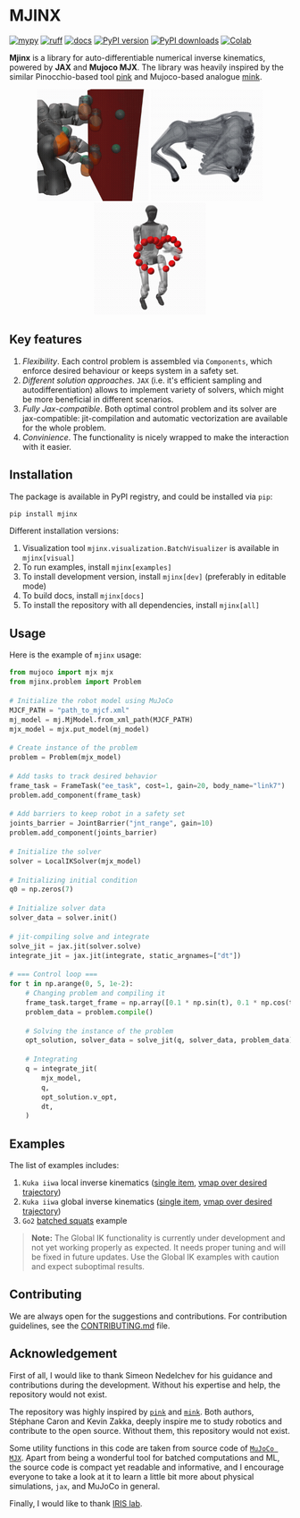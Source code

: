 # MJINX
[![mypy](https://img.shields.io/github/actions/workflow/status/based-robotics/mjinx/mypy.yml?branch=main&label=mypy)](https://github.com/based-robotics/mjinx/actions)
[![ruff](https://img.shields.io/github/actions/workflow/status/based-robotics/mjinx/ruff.yml?branch=main&label=ruff)](https://github.com/based-robotics/mjinx/actions)
[![docs](https://img.shields.io/github/actions/workflow/status/based-robotics/mjinx/docs.yml?branch=main&label=docs)](https://based-robotics.github.io/mjinx/)
[![PyPI version](https://img.shields.io/pypi/v/mjinx?color=blue)](https://pypi.org/project/mjinx/)
[![PyPI downloads](https://img.shields.io/pypi/dm/mjinx?color=blue)](https://pypistats.org/packages/mjinx)
[![Colab](https://colab.research.google.com/assets/colab-badge.svg)](https://colab.research.google.com/github/based-robotics/mjinx/blob/feat/colab_example/examples/notebooks/turoial.ipynb)



**Mjinx** is a library for auto-differentiable numerical inverse kinematics, powered by **JAX** and **Mujoco MJX**. The library was heavily inspired by the similar Pinocchio-based tool [pink](https://github.com/stephane-caron/pink/tree/main) and Mujoco-based analogue [mink](https://github.com/kevinzakka/mink/tree/main).

<p align="center">
  <img src="img/local_ik_output.gif" style="width: 200px" />
  <img src="img/go2_stance.gif" style="width: 200px" /> 
  <img src="img/g1_heart.gif" style="width: 200px"/>
</p>

## Key features
1. *Flexibility*. Each control problem is assembled via `Components`, which enforce desired behaviour or keeps system in a safety set. 
2. *Different solution approaches*. `JAX` (i.e. it's efficient sampling and autodifferentiation) allows to implement variety of solvers, which might be more beneficial in different scenarios.
3. *Fully Jax-compatible*. Both optimal control problem and its solver are jax-compatible: jit-compilation and automatic vectorization are available for the whole problem.
4. *Convinience*. The functionality is nicely wrapped to make the interaction with it easier.

## Installation
The package is available in PyPI registry, and could be installed via `pip`:
```python
pip install mjinx
```

Different installation versions:
1. Visualization tool `mjinx.visualization.BatchVisualizer` is available in `mjinx[visual]` 
2. To run examples, install `mjinx[examples]`
3. To install development version, install `mjinx[dev]` (preferably in editable mode)
4. To build docs, install `mjinx[docs]`
5. To install the repository with all dependencies, install `mjinx[all]`

## Usage
Here is the example of `mjinx` usage:

```python
from mujoco import mjx mjx
from mjinx.problem import Problem

# Initialize the robot model using MuJoCo
MJCF_PATH = "path_to_mjcf.xml"
mj_model = mj.MjModel.from_xml_path(MJCF_PATH)
mjx_model = mjx.put_model(mj_model)

# Create instance of the problem
problem = Problem(mjx_model)

# Add tasks to track desired behavior
frame_task = FrameTask("ee_task", cost=1, gain=20, body_name="link7")
problem.add_component(frame_task)

# Add barriers to keep robot in a safety set
joints_barrier = JointBarrier("jnt_range", gain=10)
problem.add_component(joints_barrier)

# Initialize the solver
solver = LocalIKSolver(mjx_model)

# Initializing initial condition
q0 = np.zeros(7)

# Initialize solver data
solver_data = solver.init()

# jit-compiling solve and integrate 
solve_jit = jax.jit(solver.solve)
integrate_jit = jax.jit(integrate, static_argnames=["dt"])

# === Control loop ===
for t in np.arange(0, 5, 1e-2):
    # Changing problem and compiling it
    frame_task.target_frame = np.array([0.1 * np.sin(t), 0.1 * np.cos(t), 0.1, 1, 0, 0,])
    problem_data = problem.compile()

    # Solving the instance of the problem
    opt_solution, solver_data = solve_jit(q, solver_data, problem_data)

    # Integrating
    q = integrate_jit(
        mjx_model,
        q,
        opt_solution.v_opt,
        dt,
    )
```

## Examples
The list of examples includes:
   1. `Kuka iiwa` local inverse kinematics ([single item](examples/local_ik.py), [vmap over desired trajectory](examples/local_ik_vmapped_output.py))
   2. `Kuka iiwa` global inverse kinematics ([single item](examples/global_ik.py), [vmap over desired trajectory](examples/global_ik_vmapped_output.py))
   3. `Go2` [batched squats](examples/go2_squat.py) example
   
> **Note:** The Global IK functionality is currently under development and not yet working properly as expected. It needs proper tuning and will be fixed in future updates. Use the Global IK examples with caution and expect suboptimal results.

## Contributing
We are always open for the suggestions and contributions. For contribution guidelines, see the [CONTRIBUTING.md](CONTRIBUTING.md) file. 

## Acknowledgement
First of all, I would like to thank Simeon Nedelchev for his guidance and contributions during the development. Without his expertise and help, the repository would not exist.

The repository was highly inspired by [`pink`](https://github.com/stephane-caron/pink) and [`mink`](https://github.com/kevinzakka/mink). Both authors, Stéphane Caron and Kevin Zakka, deeply inspire me to study robotics and contribute to the open source. Without them, this repository would not exist.

Some utility functions in this code are taken from source code of [`MuJoCo MJX`](https://github.com/google-deepmind/mujoco/tree/main/mjx). Apart from being a wonderful tool for batched computations and ML, the source code is compact yet readable and informative, and I encourage everyone to take a look at it to learn a little bit more about physical simulations, `jax`, and MuJoCo in general. 


Finally, I would like to thank [IRIS lab](http://iris.kaist.ac.kr/). 

